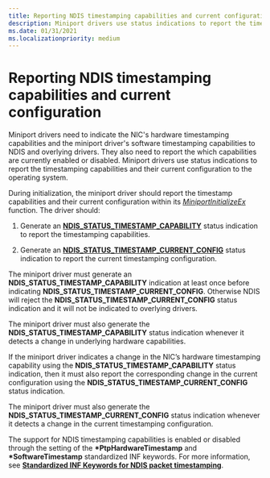 ```yaml
---
title: Reporting NDIS timestamping capabilities and current configuration
description: Miniport drivers use status indications to report the timestamping capabilities and their current configuration to the operating system.
ms.date: 01/31/2021
ms.localizationpriority: medium
---
```


# Reporting NDIS timestamping capabilities and current configuration

Miniport drivers need to indicate the NIC's hardware timestamping capabilities and the miniport driver's software timestamping capabilities to NDIS and overlying drivers. They also need to report the which capabilities are currently enabled or disabled. Miniport drivers use status indications to report the timestamping capabilities and their current configuration to the operating system.

During initialization, the miniport driver should report the timestamp capabilities and their current configuration within its [*MiniportInitializeEx*](/windows-hardware/drivers/ddi/ndis/nc-ndis-miniport_initialize) function. The driver should:

1. Generate an [**NDIS_STATUS_TIMESTAMP_CAPABILITY**](ndis-status-timestamp-capability.md) status indication to report the timestamping capabilities.

1.  Generate an [**NDIS_STATUS_TIMESTAMP_CURRENT_CONFIG**](ndis-status-timestamp-current-config.md) status indication to report the current timestamping configuration.

The miniport driver must generate an **NDIS_STATUS_TIMESTAMP_CAPABILITY** indication at least once before indicating **NDIS_STATUS_TIMESTAMP_CURRENT_CONFIG**. Otherwise NDIS will reject the **NDIS_STATUS_TIMESTAMP_CURRENT_CONFIG** status indication and it will not be indicated to overlying drivers.

The miniport driver must also generate the **NDIS_STATUS_TIMESTAMP_CAPABILITY** status indication whenever it detects a change in underlying hardware capabilities.

If the miniport driver indicates a change in the NIC’s hardware timestamping capability using the **NDIS_STATUS_TIMESTAMP_CAPABILITY** status indication, then it must also report the corresponding change in the current configuration using the **NDIS_STATUS_TIMESTAMP_CURRENT_CONFIG** status indication.

The miniport driver must also generate the **NDIS_STATUS_TIMESTAMP_CURRENT_CONFIG** status indication whenever it detects a change in the current timestamping configuration.

The support for NDIS timestamping capabilities is enabled or disabled through the setting of the **\*PtpHardwareTimestamp** and **\*SoftwareTimestamp** standardized INF keywords. For more information, see [**Standardized INF Keywords for NDIS packet timestamping**](standardized-inf-keywords-for-ndis-packet-timestamping.md).